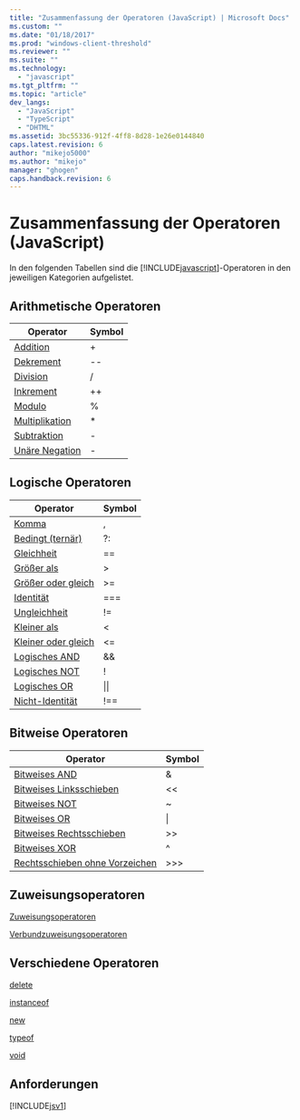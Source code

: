 ```yaml
---
title: "Zusammenfassung der Operatoren (JavaScript) | Microsoft Docs"
ms.custom: ""
ms.date: "01/18/2017"
ms.prod: "windows-client-threshold"
ms.reviewer: ""
ms.suite: ""
ms.technology: 
  - "javascript"
ms.tgt_pltfrm: ""
ms.topic: "article"
dev_langs: 
  - "JavaScript"
  - "TypeScript"
  - "DHTML"
ms.assetid: 3bc55336-912f-4ff8-8d28-1e26e0144840
caps.latest.revision: 6
author: "mikejo5000"
ms.author: "mikejo"
manager: "ghogen"
caps.handback.revision: 6
---
```

# Zusammenfassung der Operatoren (JavaScript)
In den folgenden Tabellen sind die [!INCLUDE[javascript](../../includes/javascript-md.md)]\-Operatoren in den jeweiligen Kategorien aufgelistet.  
  
## Arithmetische Operatoren  
  
|Operator|Symbol|  
|--------------|------------|  
|[Addition](../../javascript/reference/addition-operator-decrement-javascript.md)|\+|  
|[Dekrement](../../javascript/reference/increment-and-decrement-operators-javascript.md)|\-\-|  
|[Division](../../javascript/reference/division-operator-decrement-javascript.md)|\/|  
|[Inkrement](../../javascript/reference/increment-and-decrement-operators-javascript.md)|\+\+|  
|[Modulo](../../javascript/reference/modulus-operator-decrementjavascript.md)|%|  
|[Multiplikation](../../javascript/reference/multiplication-operator-decrement-javascript.md)|\*|  
|[Subtraktion](../../javascript/reference/subtraction-operator-decrement-javascript.md)|\-|  
|[Unäre Negation](../../javascript/reference/subtraction-operator-decrement-javascript.md)|\-|  
  
## Logische Operatoren  
  
|Operator|Symbol|  
|--------------|------------|  
|[Komma](../../javascript/reference/comma-operator-decrement-javascript.md)|,|  
|[Bedingt \(ternär\)](../../javascript/reference/conditional-ternary-operator-decrement-javascript.md)|?:|  
|[Gleichheit](../../javascript/reference/comparison-operators-javascript.md)|\=\=|  
|[Größer als](../../javascript/reference/comparison-operators-javascript.md)|\>|  
|[Größer oder gleich](../../javascript/reference/comparison-operators-javascript.md)|\>\=|  
|[Identität](../../javascript/reference/comparison-operators-javascript.md)|\=\=\=|  
|[Ungleichheit](../../javascript/reference/comparison-operators-javascript.md)|\!\=|  
|[Kleiner als](../../javascript/reference/comparison-operators-javascript.md)|\<|  
|[Kleiner oder gleich](../../javascript/reference/comparison-operators-javascript.md)|\<\=|  
|[Logisches AND](../../javascript/reference/logical-and-operator-decrement-javascript.md)|&&|  
|[Logisches NOT](../../javascript/reference/logical-not-operator-decrement-exclpt-javascript.md)|\!|  
|[Logisches OR](../../javascript/reference/logical-or-operator-decrement-javascript.md)|&#124;&#124;|  
|[Nicht\-Identität](../../javascript/reference/comparison-operators-javascript.md)|\!\=\=|  
  
## Bitweise Operatoren  
  
|Operator|Symbol|  
|--------------|------------|  
|[Bitweises AND](../../javascript/reference/bitwise-and-operator-decrement-javascript.md)|&|  
|[Bitweises Linksschieben](../../javascript/reference/bitwise-left-shift-operator-decrement-javascript.md)|\<\<|  
|[Bitweises NOT](../../javascript/reference/bitwise-not-operator-decrement-tilde-javascript.md)|~|  
|[Bitweises OR](../../javascript/reference/bitwise-or-operator-decrement-javascript.md)|&#124;|  
|[Bitweises Rechtsschieben](../../javascript/reference/bitwise-right-shift-operator-decrement-javascript.md)|\>\>|  
|[Bitweises XOR](../../javascript/reference/bitwise-xor-operator-decrement-hat-javascript.md)|^|  
|[Rechtsschieben ohne Vorzeichen](../../javascript/reference/unsigned-right-shift-operator-decrement-javascript.md)|\>\>\>|  
  
## Zuweisungsoperatoren  
 [Zuweisungsoperatoren](../../javascript/reference/assignment-operator-decrement-equal-javascript.md)  
  
 [Verbundzuweisungsoperatoren](../../javascript/reference/compound-assignment-operators-javascript.md)  
  
## Verschiedene Operatoren  
 [delete](../../javascript/reference/delete-operator-decrementjavascript.md)  
  
 [instanceof](../../javascript/reference/instanceof-operator-decrementjavascript.md)  
  
 [new](../../javascript/reference/new-operator-decrementjavascript.md)  
  
 [typeof](../../javascript/reference/typeof-operator-decrementjavascript.md)  
  
 [void](../../javascript/reference/void-operator-decrementjavascript.md)  
  
## Anforderungen  
 [!INCLUDE[jsv1](../../includes/jsv1-md.md)]